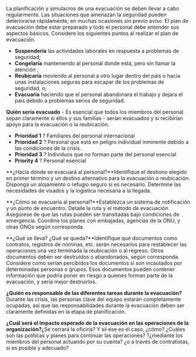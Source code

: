 [Title]: # (Fase uno - Planificación)
[Difficulty]: # (Principiante)
[Order]: # (0)

La planificación y simulacros de una evacuación se deben llevar a cabo regularmente. Las situaciones que amenazan la seguridad pueden deteriorarse rápidamente, en muchas ocasiones sin previo aviso. El plan de evacuación debe estar preparado y todo el personal debe entender sus aspectos básicos. Considere los siguientes puntos al realizar el plan de evacuación.

*   **Suspendería** las actividades laborales en respuesta a problemas de seguridad;
*   **Congelaría** manteniendo al personal donde está, pero sin llamar la atención ;
*   **Reubicaría** moviendo al personal a otro lugar dentro del país o hacia unas instalaciones seguras para escapar de los problemas de seguridad, o;
*   **Evacuaría** haciendo que el personal abandonara el trabajo y dejara el país debido a problemas serios de seguridad.

**Quién sería evacuado** - Es esencial que todos los miembros del personal sepan claramente si ellos y sus familias - serían evacuados y si recibirían apoyo para la evacuación o la reubicación.

*   **Prioridad 1** ? Familiares del personal internacional
*   **Prioridad 2** ? Personal que está en peligro individual inminente debido a las condiciones de la crisis.
*   **Prioridad 3** ? Individuos que no forman parte del personal esencial
*   **Priority 4** ? Personal esencial

**¿Hacia dónde se evacuará al personal?**Identifique el destiono elegido en primer término y un destino alternativo para la evacuación o reubicación. Disponga un alojamiento o refugio seguro si es necesario. Determine las necesidades de visados y la logística necesaria a la llegada.

**¿Cómo se evacuaría al personal?**Establezca un sistema de notificación y un punto de encuentro. Detalle la ruta y el método de evacuación. Asegúrese de que las rutas pueden ser transitadas bajo condiciones de emergencia. Coordine los planes con embajadas, agencias de la ONU, y otras ONGs según corresponda.

**¿Qué se lleva? ¿Qué se queda?**Identifique qué documentos como contratos, registros de nóminas, etc. serán necesarios para restablecer las operaciones una vez terminada la reubicación o al regreso. Otros documentos deben ser destruidos o abandonados, según corresponda. Considere como serían percibidos los documentos si son incautados por determinadas personas o grupos. Esos documentos pueden contener información que podría poner en riesgo a quienes forman parte de la evacuación, y sería mejor destruirlos.

**¿Quién es responsable de las diferentes tareas durante la evacuación?** Durante las crisis, las personas clave del equipo estarán completamente ocupadas, así que las responsabilidades durante la evacuación deben ser claramente definidas en la etapa de planificación.

**¿Cuál será el impacto esperado de la evacuación en las operaciones de la organización?**¿Se cerrará la oficina? Y sii ese es el caso, ¿cómo? ¿Cuáles son las políticas y planes para continuar las operaciones? ?¿mediante los miembros del personal actuando por su cuenta? ¿o a través de contratistas, si es posible y adecuado?

